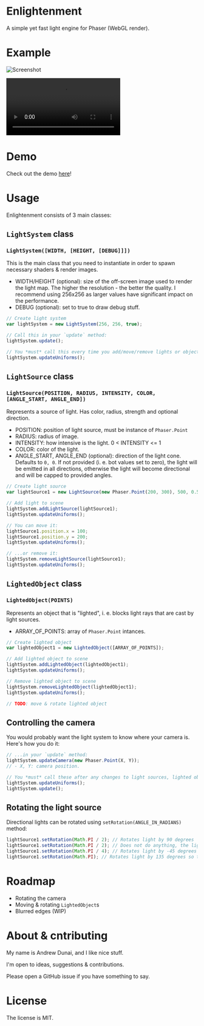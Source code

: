 # Enlightenment

A simple yet fast light engine for Phaser (WebGL render).

# Example

![Screenshot](http://i.imgur.com/d9XeWld.jpg)

![Video](http://public.dun.ai/public/enlightenment.mp4)

# Demo

Check out the demo [here](https://and3rson.github.io/enlightenment/)!

# Usage

Enlightenment consists of 3 main classes:

## `LightSystem` class

### `LightSystem([WIDTH, [HEIGHT, [DEBUG]]])`

This is the main class that you need to instantiate in order to spawn necessary shaders & render images.

- WIDTH/HEIGHT (optional): size of the off-screen image used to render the light map. The higher the resolution - the better the quality. I recommend using 256x256 as larger values have significant impact on the performance.
- DEBUG (optional): set to true to draw debug stuff.

```javascript
// Create light system
var lightSystem = new LightSystem(256, 256, true);

// Call this in your `update` method:
lightSystem.update();

// You *must* call this every time you add/move/remove lights or objects:
lightSystem.updateUniforms();
```

## `LightSource` class

### `LightSource(POSITION, RADIUS, INTENSITY, COLOR, [ANGLE_START, ANGLE_END])`

Represents a source of light. Has color, radius, strength and optional direction.

- POSITION: position of light source, must be instance of `Phaser.Point`
- RADIUS: radius of image.
- INTENSITY: how intensive is the light. 0 < INTENSITY <= 1
- COLOR: color of the light.
- ANGLE_START, ANGLE_END (optional): direction of the light cone. Defaults to `0, 0`. If not provided (i. e. bot values set to zero), the light will be emitted in all directions, otherwise the light will become directional and will be capped to provided angles.

```javascript
// Create light source
var lightSource1 = new LightSource(new Phaser.Point(200, 300), 500, 0.5, [1, 0, 0, 1]);

// Add light to scene
lightSystem.addLightSource(lightSource1);
lightSystem.updateUniforms();

// You can move it:
lightSource1.position.x = 100;
lightSource1.position.y = 200;
lightSystem.updateUniforms();

// ...or remove it:
lightSystem.removeLightSource(lightSource1);
lightSystem.updateUniforms();
```

## `LightedObject` class

### `LightedObject(POINTS)`

Represents an object that is "lighted", i. e. blocks light rays that are cast by light sources.

- ARRAY_OF_POINTS: array of `Phaser.Point` intances.

```javascript
// Create lighted object
var lightedObject1 = new LightedObject([ARRAY_OF_POINTS]);

// Add lighted object to scene
lightSystem.addLightedObject(lightedObject1);
lightSystem.updateUniforms();

// Remove lighted object to scene
lightSystem.removeLightedObject(lightedObject1);
lightSystem.updateUniforms();

// TODO: move & rotate lighted object
```

## Controlling the camera

You would probably want the light system to know where your camera is. Here's how you do it:

```javascript
// ...in your `update` method:
lightSystem.updateCamera(new Phaser.Point(X, Y));
// - X, Y: camera position.

// You *must* call these after any changes to light sources, lighted objects or camera.
lightSystem.updateUniforms();
lightSystem.update();
```

## Rotating the light source

Directional lights can be rotated using `setRotation(ANGLE_IN_RADIANS)` method:

```javascript
lightSource1.setRotation(Math.PI / 2); // Rotates light by 90 degrees
lightSource1.setRotation(Math.PI / 2); // Does not do anything, the light is already at the same rotation
lightSource1.setRotation(Math.PI / 4); // Rotates light by -45 degrees so that now it is at 45 degrees
lightSource1.setRotation(Math.PI); // Rotates light by 135 degrees so that not it is at 180 degrees
```

# Roadmap

- Rotating the camera
- Moving & rotating `LightedObject`s
- Blurred edges (WIP)

# About & cntributing

My name is Andrew Dunai, and I like nice stuff.

I'm open to ideas, suggestions & contributions.

Please open a GitHub issue if you have something to say.

# License

The license is MIT.
